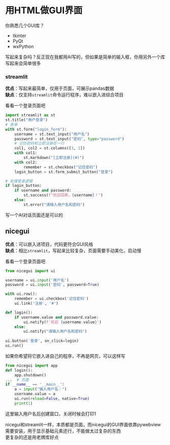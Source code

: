 # 用HTML做GUI界面
你熟悉几个GUI库？
- tkinter
- PyQt
- wxPython

写起来复杂吗？反正现在我都用AI写的，但如果是简单的输入框，你用另外一个库写起来会简单很多

### streamlit
**优点**：写起来最简单，仅用于页面，可展示pandas数据  
**缺点**：仅支持`streamlit`命令运行程序，难以嵌入进综合项目

看看一个登录页面吧
```python
import streamlit as st
st.title("用户登录")
# 表单
with st.form("login_form"):
    username = st.text_input("用户名")
    password = st.text_input("密码", type="password")
    # 记住密码和立即注册在一行
    col1, col2 = st.columns([3, 1])
    with col1:
        st.markdown("[立即注册](#)")
    with col2:
        remember = st.checkbox("记住密码")
    login_button = st.form_submit_button("登录")

# 处理登录逻辑
if login_button:
    if username and password:
        st.success(f"欢迎回来，{username}！")
    else:
        st.error("请输入用户名和密码")
```
写一个AI对话页面还是可以的

## nicegui
**优点**：可以嵌入进项目，代码更符合GUI风格  
**缺点**：相比`streamlit`，写起来比较复杂，页面需要手动美化，启动慢

看看一个登录页面吧
```python
from nicegui import ui

username = ui.input('用户名')
password = ui.input('密码', password=True)

with ui.row():
    remember = ui.checkbox('记住密码')
    ui.link('注册', '#')

def login():
    if username.value and password.value:
        ui.notify(f'欢迎 {username.value}')
    else:
        ui.notify("请输入用户名和密码")
        
ui.button('登录', on_click=login)
ui.run()
```

如果你希望将它嵌入进自己的程序，不再是网页，可以这样写
```python
from nicegui import app
def login():
    app.shutdown()
...  # 页面
if __name__ == '__main__':
    a = input("输入用户名：")
    username.value = a
    ui.run(reload=False, native=True)
    print(1)
```
这里输入用户名后创建窗口，关闭时候会打印1

nicegui和streamlit一样，本质都是页面，而nicegui的GUI界面依靠pywebview需要安装，用于显示基础元素还行，不能做太过复杂的东西  
更复杂的还是用老牌库好点
